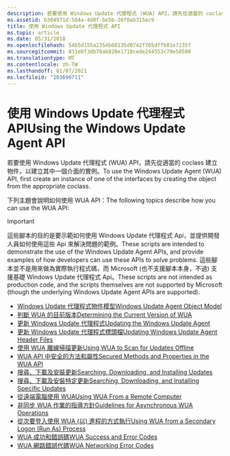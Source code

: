 ```yaml
---
description: 若要使用 Windows Update 代理程式 (WUA) API，請先從適當的 coclass 建立物件，以建立其中一個介面的實例。
ms.assetid: b304971d-584a-4d0f-be5b-26f0ab315ec9
title: 使用 Windows Update 代理程式 API
ms.topic: article
ms.date: 05/31/2018
ms.openlocfilehash: 54b5d155a2354b68135d0742f765dffb01e7235f
ms.sourcegitcommit: 831e8f3db78ab820e1710cede244553c70e50500
ms.translationtype: MT
ms.contentlocale: zh-TW
ms.lasthandoff: 01/07/2021
ms.locfileid: "103690711"
---
```

# <a name="using-the-windows-update-agent-api"></a><span data-ttu-id="8fb4c-103">使用 Windows Update 代理程式 API</span><span class="sxs-lookup"><span data-stu-id="8fb4c-103">Using the Windows Update Agent API</span></span>

<span data-ttu-id="8fb4c-104">若要使用 Windows Update 代理程式 (WUA) API，請先從適當的 coclass 建立物件，以建立其中一個介面的實例。</span><span class="sxs-lookup"><span data-stu-id="8fb4c-104">To use the Windows Update Agent (WUA) API, first create an instance of one of the interfaces by creating the object from the appropriate coclass.</span></span>

<span data-ttu-id="8fb4c-105">下列主題會說明如何使用 WUA API：</span><span class="sxs-lookup"><span data-stu-id="8fb4c-105">The following topics describe how you can use the WUA API:</span></span>

> [!IMPORTANT]
>
> <span data-ttu-id="8fb4c-106">這些腳本的目的是要示範如何使用 Windows Update 代理程式 Api，並提供開發人員如何使用這些 Api 來解決問題的範例。</span><span class="sxs-lookup"><span data-stu-id="8fb4c-106">These scripts are intended to demonstrate the use of the Windows Update Agent APIs, and provide examples of how developers can use these APIs to solve problems.</span></span> <span data-ttu-id="8fb4c-107">這些腳本並不是用來做為實際執行程式碼，而 Microsoft (也不支援腳本本身，不過) 支援基礎 Windows Update 代理程式 Api。</span><span class="sxs-lookup"><span data-stu-id="8fb4c-107">These scripts are not intended as production code, and the scripts themselves are not supported by Microsoft (though the underlying Windows Update Agent APIs are supported).</span></span>

 

-   [<span data-ttu-id="8fb4c-108">Windows Update 代理程式物件模型</span><span class="sxs-lookup"><span data-stu-id="8fb4c-108">Windows Update Agent Object Model</span></span>](windows-update-agent-object-model.md)
-   [<span data-ttu-id="8fb4c-109">判斷 WUA 的目前版本</span><span class="sxs-lookup"><span data-stu-id="8fb4c-109">Determining the Current Version of WUA</span></span>](determining-the-current-version-of-wua.md)
-   [<span data-ttu-id="8fb4c-110">更新 Windows Update 代理程式</span><span class="sxs-lookup"><span data-stu-id="8fb4c-110">Updating the Windows Update Agent</span></span>](updating-the-windows-update-agent.md)
-   [<span data-ttu-id="8fb4c-111">更新 Windows Update 代理程式標頭檔</span><span class="sxs-lookup"><span data-stu-id="8fb4c-111">Updating Windows Update Agent Header Files</span></span>](updating-windows-update-agent-header-files.md)
-   [<span data-ttu-id="8fb4c-112">使用 WUA 離線掃描更新</span><span class="sxs-lookup"><span data-stu-id="8fb4c-112">Using WUA to Scan for Updates Offline</span></span>](using-wua-to-scan-for-updates-offline.md)
-   [<span data-ttu-id="8fb4c-113">WUA API 中安全的方法和屬性</span><span class="sxs-lookup"><span data-stu-id="8fb4c-113">Secured Methods and Properties in the WUA API</span></span>](secured-methods-and-properties-in-the-wua-api.md)
-   [<span data-ttu-id="8fb4c-114">搜尋、下載及安裝更新</span><span class="sxs-lookup"><span data-stu-id="8fb4c-114">Searching, Downloading, and Installing Updates</span></span>](searching--downloading--and-installing-updates.md)
-   [<span data-ttu-id="8fb4c-115">搜尋、下載及安裝特定更新</span><span class="sxs-lookup"><span data-stu-id="8fb4c-115">Searching, Downloading, and Installing Specific Updates</span></span>](searching--downloading--and-installing-specific-updates.md)
-   [<span data-ttu-id="8fb4c-116">從遠端電腦使用 WUA</span><span class="sxs-lookup"><span data-stu-id="8fb4c-116">Using WUA From a Remote Computer</span></span>](using-wua-from-a-remote-computer.md)
-   [<span data-ttu-id="8fb4c-117">非同步 WUA 作業的指導方針</span><span class="sxs-lookup"><span data-stu-id="8fb4c-117">Guidelines for Asynchronous WUA Operations</span></span>](guidelines-for-asynchronous-wua-operations.md)
-   [<span data-ttu-id="8fb4c-118">從次要登入使用 WUA (以) 進程的方式執行</span><span class="sxs-lookup"><span data-stu-id="8fb4c-118">Using WUA from a Secondary Logon (Run As) Process</span></span>](using-wua-from-a-secondary-logon--run-as--process.md)
-   [<span data-ttu-id="8fb4c-119">WUA 成功和錯誤碼</span><span class="sxs-lookup"><span data-stu-id="8fb4c-119">WUA Success and Error Codes</span></span>](wua-success-and-error-codes-.md)
-   [<span data-ttu-id="8fb4c-120">WUA 網路錯誤代碼</span><span class="sxs-lookup"><span data-stu-id="8fb4c-120">WUA Networking Error Codes</span></span>](wua-networking-error-codes-.md)

 

 



